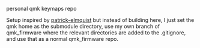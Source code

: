 personal qmk keymaps repo

Setup inspired by [patrick-elmquist](https://github.com/patrick-elmquist/qmk-keymaps) but instead of building here, I just set the qmk home as the submodule directory, use my own branch of qmk_firmware where the relevant directories are added to the .gitignore, and use that as a normal qmk_firmware repo. 